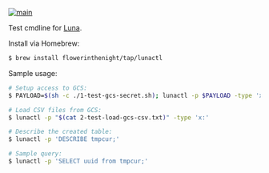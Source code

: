 [![main](https://github.com/flowerinthenight/lunactl/actions/workflows/main.yml/badge.svg)](https://github.com/flowerinthenight/lunactl/actions/workflows/main.yml)

Test cmdline for [Luna](https://github.com/flowerinthenight/luna/).

Install via Homebrew:

```sh
$ brew install flowerinthenight/tap/lunactl
```

Sample usage:

```sh
# Setup access to GCS:
$ PAYLOAD=$(sh -c ./1-test-gcs-secret.sh); lunactl -p $PAYLOAD -type 'x:'

# Load CSV files from GCS:
$ lunactl -p "$(cat 2-test-load-gcs-csv.txt)" -type 'x:'

# Describe the created table:
$ lunactl -p 'DESCRIBE tmpcur;'

# Sample query:
$ lunactl -p 'SELECT uuid from tmpcur;'
```
